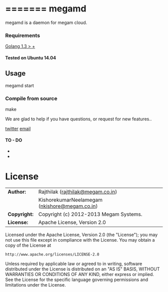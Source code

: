 =======
megamd
=================

megamd is a daemon for megam cloud.  


### Requirements

> 
[Golang 1.3 > +](http://www.golang.org)

#### Tested on Ubuntu 14.04



## Usage

megamd start 
 

###



### Compile from source 


make
   


We are glad to help if you have questions, or request for new features..

[twitter](http://twitter.com/indykish) [email](<rajthilak@megam.co.in>)

#### TO - DO

* 
* 

	
# License


|                      |                                          |
|:---------------------|:-----------------------------------------|
| **Author:**          | Rajthilak (<rajthilak@megam.co.in>)
|	               | KishorekumarNeelamegam (<nkishore@megam.co.in>)
| **Copyright:**       | Copyright (c) 2012-2013 Megam Systems.
| **License:**         | Apache License, Version 2.0

Licensed under the Apache License, Version 2.0 (the "License");
you may not use this file except in compliance with the License.
You may obtain a copy of the License at

    http://www.apache.org/licenses/LICENSE-2.0

Unless required by applicable law or agreed to in writing, software
distributed under the License is distributed on an "AS IS" BASIS,
WITHOUT WARRANTIES OR CONDITIONS OF ANY KIND, either express or implied.
See the License for the specific language governing permissions and
limitations under the License.
 
